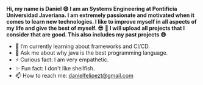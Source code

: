 **Hi, my name is Daniel 😄 I am an Systems Engineering at Pontificia Universidad Javeriana. I am extremely passionate and motivated when it comes to learn new technologies. I like to improve myself in all aspects of my life and give the best of myself. 😎**
**👀 I will upload all projects that I consider that are good. This also includes my past projects 😅**

- 🌱 I’m currently learning about frameworks and CI/CD.
- 💬 Ask me about why java is the best programming language.
- ⚡ Curious fact: I am very empathetic.
- ✨ Fun fact: I don't like shellfish.
- 📫 How to reach me: danielfelipezt@gmail.com
